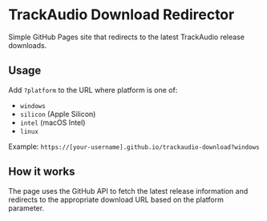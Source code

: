 # TrackAudio Download Redirector

Simple GitHub Pages site that redirects to the latest TrackAudio release downloads.

## Usage

Add `?platform` to the URL where platform is one of:

- `windows`
- `silicon` (Apple Silicon)
- `intel` (macOS Intel)
- `linux`

Example: `https://[your-username].github.io/trackaudio-download?windows`

## How it works

The page uses the GitHub API to fetch the latest release information and redirects to the appropriate download URL based on the platform parameter.
